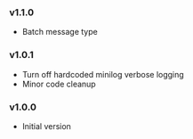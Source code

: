 ### v1.1.0
- Batch message type

### v1.0.1
- Turn off hardcoded minilog verbose logging
- Minor code cleanup

### v1.0.0

- Initial version
